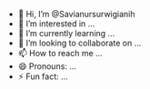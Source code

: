 - 👋 Hi, I’m @Savianursurwigianih
- 👀 I’m interested in ...
- 🌱 I’m currently learning ...
- 💞️ I’m looking to collaborate on ...
- 📫 How to reach me ...
- 😄 Pronouns: ...
- ⚡ Fun fact: ...

<!---
Savianursurwigianih/Savianursurwigianih is a ✨ special ✨ repository because its `README.md` (this file) appears on your GitHub profile.
You can click the Preview link to take a look at your changes.
--->
